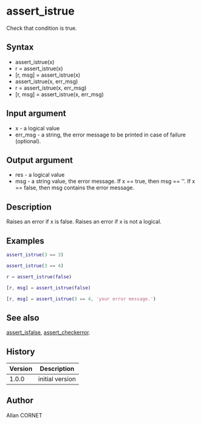 

# assert_istrue

Check that condition is true.

## Syntax

- assert_istrue(x)
- r = assert_istrue(x)
- [r, msg] = assert_istrue(x)
- assert_istrue(x, err_msg)
- r = assert_istrue(x, err_msg)
- [r, msg] = assert_istrue(x, err_msg)

## Input argument

 - x - a logical value
 - err_msg - a string, the error message to be printed in case of failure (optional).

## Output argument

 - res - a logical value
 - msg - a string value, the error message. If x == true, then msg == ''. If x == false, then msg contains the error message.

## Description

Raises an error if x is false. Raises an error if x is not a logical.

## Examples

```matlab
assert_istrue(3 == 3)
```
```matlab
assert_istrue(3 == 4)
```
```matlab
r = assert_istrue(false)
```
```matlab
[r, msg] = assert_istrue(false)
```
```matlab
[r, msg] = assert_istrue(3 == 4, 'your error message.')
```

## See also

[assert_isfalse](assert_isfalse.md), [assert_checkerror](assert_checkerror.md).
## History

|Version|Description|
|------|------|
|1.0.0|initial version|


## Author

Allan CORNET



